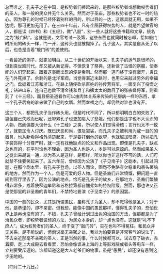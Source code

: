 总而言之，孔夫子之在中国，是权势者们捧起来的，是那些权势者或想做权势者们的圣人，和一般的民众并无什么关系。然而对于圣庙，那些权势者也不过一时的热心。因为尊孔的时候已经怀着别样的目的，所以目的一达，这器具就无用，如果不达呢，那可更加无用了。在三四十年前，凡有企图获得权势的人，就是希望做官的人，都是读《四书》和《五经》，做“八股”，别一些人就将这些书籍和文章，统名之为“敲门砖”。这就是说，文官考试一及第，这些东西也就同时被忘却，恰如敲门时所用的砖头一样，门一开，这砖头也就被抛掉了。孔子这人，其实是自从死了以后，也总是当着“敲门砖”的差使的。

一看最近的例子，就更加明白。从二十世纪的开始以来，孔夫子的运气是很坏的，但到袁世凯时代，却又被从新记得，不但恢复了祭典，还新做了古怪的祭服，使奉祀的人们穿起来。跟着这事而出现的便是帝制。然而那一道门终于没有敲开，袁氏在门外死掉了。余剩的是北洋军阀，当觉得渐近末路时，也用它来敲过另外的幸福之门。盘据着江苏和浙江，在路上随便砍杀百姓的孙传芳将军，一面复兴了投壶之礼；钻进山东，连自己也数不清金钱和兵丁和姨太太的数目了的张宗昌将军，则重刻了《十三经》，而且把圣道看作可以由肉体关系来传染的花柳病一样的东西，拿一个孔子后裔的谁来做了自己的女婿。然而幸福之门，却仍然对谁也没有开。

这三个人，都把孔夫子当作砖头用，但是时代不同了，所以都明明白白的失败了。岂但自己失败而已呢，还带累孔子也更加陷入了悲境。他们都是连字也不大认识的人物，然而偏要大谈什么《十三经》之类，所以使人们觉得滑稽；言行也太不一致了，就更加令人讨厌。既已厌恶和尚，恨及袈裟，而孔夫子之被利用为或一目的的器具，也从新看得格外清楚起来，于是要打倒他的欲望，也就越加旺盛。所以把孔子装饰得十分尊严时，就一定有找他缺点的论文和作品出现。即使是孔夫子，缺点总也有的，在平时谁也不理会，因为圣人也是人，本是可以原谅的。然而如果圣人之徒出来胡说一通，以为圣人是这样，是那样，所以你也非这样不可的话，人们可就禁不住要笑起来了。五六年前，曾经因为公演了《子见南子》这剧本，引起过问题，在那个剧本里，有孔夫子登场，以圣人而论，固然不免略有欠稳重和呆头呆脑的地方，然而作为一个人，倒是可爱的好人物。但是圣裔们非常愤慨，把问题一直闹到官厅里去了。因为公演的地点，恰巧是孔夫子的故乡，在那地方，圣裔们繁殖得非常多，成着使释迦牟尼和苏格拉第都自愧弗如的特权阶级。然而，那也许又正是使那里的非圣裔的青年们，不禁特地要演《子见南子》的原因罢。

中国的一般的民众，尤其是所谓愚民，虽称孔子为圣人，却不觉得他是圣人；对于他，是恭谨的，却不亲密。但我想，能像中国的愚民那样，懂得孔夫子的，恐怕世界上是再也没有的了。不错，孔夫子曾经计划过出色的治国的方法，但那都是为了治民众者，即权势者设想的方法，为民众本身的，却一点也没有。这就是“礼不下庶人”。成为权势者们的圣人，终于变了“敲门砖”，实在也叫不得冤枉。和民众并无关系，是不能说的，但倘说毫无亲密之处，我以为怕要算是非常客气的说法了。不去亲近那毫不亲密的圣人，正是当然的事，什么时候都可以，试去穿了破衣，赤着脚，走上大成殿去看看罢，恐怕会像误进上海的上等影戏院或者头等电车一样，立刻要受斥逐的。谁都知道这是大人老爷们的物事，虽是“愚民”，却还没有愚到这步田地的。

  

（四月二十九日。）